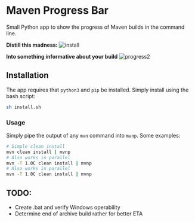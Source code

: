 # Maven Progress Bar
Small Python app to show the progress of Maven builds in the command line.

**Distill this madness:**
![install](https://thumbs.gfycat.com/EnchantedDeafeningKestrel-size_restricted.gif)

**Into something informative about your build**
![progress2](https://thumbs.gfycat.com/UnconsciousMelodicIvorygull-size_restricted.gif)

## Installation

The app requires that `python3` and `pip` be installed. Simply install using the bash script:
```bash
sh install.sh
```

### Usage

Simply pipe the output of any `mvn` command into `mvnp`. Some examples:

```bash
# Simple clean install
mvn clean install | mvnp
# Also works in parallel
mvn -T 1.0C clean install | mvnp
# Also works in parallel
mvn -T 1.0C clean install | mvnp
```

## TODO:
- Create .bat and verify Windows operability
- Determine end of archive build rather for better ETA
